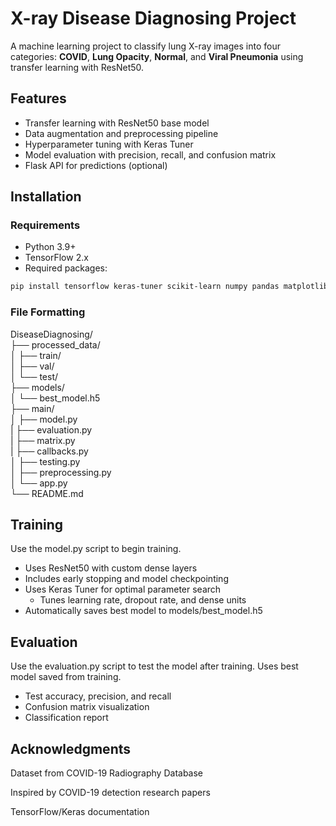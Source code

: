 # X-ray Disease Diagnosing Project

A machine learning project to classify lung X-ray images into four categories: **COVID**, **Lung Opacity**, **Normal**, and **Viral Pneumonia** using transfer learning with ResNet50.

## Features
- Transfer learning with ResNet50 base model
- Data augmentation and preprocessing pipeline
- Hyperparameter tuning with Keras Tuner
- Model evaluation with precision, recall, and confusion matrix
- Flask API for predictions (optional)

## Installation

### Requirements
- Python 3.9+
- TensorFlow 2.x
- Required packages:
```bash
pip install tensorflow keras-tuner scikit-learn numpy pandas matplotlib seaborn opencv-python
```

### File Formatting

DiseaseDiagnosing/\
├── processed_data/\
│   ├── train/\
│   ├── val/\
│   └── test/\
├── models/\
│   └── best_model.h5\
├── main/\
│   ├── model.py\
|   ├── evaluation.py\
|   ├── matrix.py\
|   ├── callbacks.py\
│   ├── testing.py\
│   ├── preprocessing.py\
│   └── app.py\
└── README.md

## Training
Use the model.py script to begin training.
- Uses ResNet50 with custom dense layers
- Includes early stopping and model checkpointing
- Uses Keras Tuner for optimal parameter search
    - Tunes learning rate, dropout rate, and dense units
- Automatically saves best model to models/best_model.h5

## Evaluation
Use the evaluation.py script to test the model after training. Uses best model saved from training.
- Test accuracy, precision, and recall
- Confusion matrix visualization
- Classification report

## Acknowledgments
Dataset from COVID-19 Radiography Database

Inspired by COVID-19 detection research papers

TensorFlow/Keras documentation